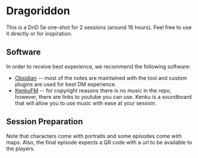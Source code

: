 # Dragoriddon

This is a DnD 5e one-shot for 2 sessions (around 16 hours).
Feel free to use it directly or for inspiration.

## Software

In order to receive best experience, we recommend the following software:
* [Obsidian](https://obsidian.md/) -- most of the notes are maintained with the tool and custom plugins are used for best DM experience.
* [KenkuFM](https://www.kenku.fm/) -- for copyright reasons there is no music in the repo, however, there are links to youtube you can use. Kenku is a soundboard that will allow you to use music with ease at your session.

## Session Preparation

Note that characters come with portraits and some episodes come with maps.
Also, the final episode expects a QR code with a url to be available to the players.
